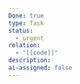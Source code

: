 ```yaml
---
Done: true
type: Task
status:
  - urgent
relation:
  - "[[code]]"
description:
ai-assigned: false
---
```

